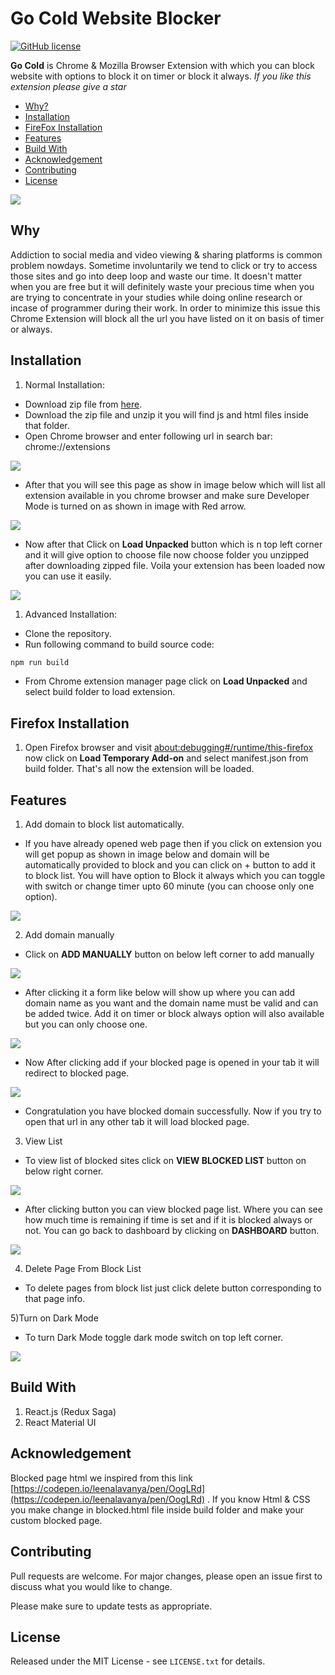 # Go Cold Website Blocker
[![GitHub license](https://img.shields.io/badge/license-MIT-blue.svg?style=flat)](https://github.com/huchenme/hacker-tab-extension/blob/master/LICENSE)

**Go Cold** is Chrome & Mozilla Browser Extension with which you can block website with options to block it on timer or block it always.
_If you like this extension please give a star_

* [Why?](#why)
* [Installation](#installation)
* [FireFox Installation](#firefox-installation)
* [Features](#features)
* [Build With](#build-with)
* [Acknowledgement](#acknowledgement)
* [Contributing](#contributing)
* [License](#license)

<kbd>![](images/demo.gif)</kbd>

## Why
Addiction to social media and video viewing & sharing platforms is common problem nowdays.
Sometime involuntarily we tend to click or try to access those sites and go into deep loop and waste our time. It doesn't matter when you are free but it will definitely waste your precious time when you are trying to concentrate in your studies while doing online research or incase of programmer during their work. In order to minimize this issue this Chrome Extension will block all the url you have listed on it on basis of timer or always.

## Installation
1. Normal Installation:
* Download zip file from [here](https://github.com/gobeam/go-cold/releases/download/v1.0.0/build.zip).
* Download the zip file and unzip it you will find js and html files inside that folder.
* Open Chrome browser and enter following url in search bar: chrome://extensions

<kbd>![](images/step1.png)</kbd>

* After that you will  see this page as show in image below which will list all extension available in you chrome browser and make sure Developer Mode is turned on as shown in image with Red arrow.

<kbd>![](images/step2.png)</kbd>

* Now after that Click on **Load Unpacked** button which is n top left corner and it will give option to choose file now choose folder you unzipped after downloading zipped file. Voila your extension has been loaded now you can use it easily.

<kbd>![](images/step3.png)</kbd>

1. Advanced Installation:
* Clone the repository.
* Run following command to build source code:
```bash
npm run build
```
* From Chrome extension manager page click on **Load Unpacked** and select build folder to load extension.

## Firefox Installation
1. Open Firefox browser and visit [about:debugging#/runtime/this-firefox](about:debugging#/runtime/this-firefox) now click on **Load Temporary Add-on** and select manifest.json from build folder. That's all now the extension will be loaded.

## Features
1) Add domain to block list automatically.
* If you have already opened web page then if you click on extension you will get popup as shown in image below and domain will be automatically provided to block and you can click on + button to add it to block list. You will have option to Block it always which you can toggle with switch or change timer upto 60 minute (you can choose only one option).

<kbd>![](images/step4.png)</kbd>

2) Add domain manually
* Click on **ADD MANUALLY** button on below left corner to add manually

<kbd>![](images/step5.png)</kbd>

* After clicking it a form like below will show up where you can add domain name as you want and the domain name must be valid and can be added twice. Add it on timer or block always option will also available but you can only choose one.

<kbd>![](images/step6png)</kbd>

* Now After clicking add if your blocked page is opened in your tab it will redirect to blocked page.

<kbd>![](images/step7.png)</kbd>

* Congratulation you have blocked domain successfully. Now if you try to open that url in any other tab it will load blocked page. 

3) View List
* To view list of blocked sites click on **VIEW BLOCKED LIST** button on below right corner.

<kbd>![](images/step8.png)</kbd>

* After clicking button you can view blocked page list. Where you can see how much time is remaining if time is set and if it is blocked always or not. You can go back to dashboard by clicking on **DASHBOARD** button.

<kbd>![](images/step9.png)</kbd>

4) Delete Page From Block List
* To delete pages from block list just click delete button corresponding to that page info.

5)Turn on Dark Mode
* To turn Dark Mode toggle dark mode switch on top left corner.

<kbd>![](images/step10.png)</kbd>

## Build With
1) React.js (Redux Saga)
2) React Material UI

## Acknowledgement
Blocked page html we inspired from this link [https://codepen.io/leenalavanya/pen/OogLRd](https://codepen.io/leenalavanya/pen/OogLRd) . If you know Html & CSS you make change in blocked.html file inside build folder and make your custom blocked page.

## Contributing
Pull requests are welcome. For major changes, please open an issue first to discuss what you would like to change.

Please make sure to update tests as appropriate.

## License
Released under the MIT License - see `LICENSE.txt` for details.

